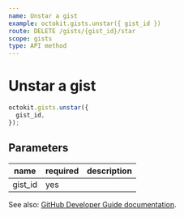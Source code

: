 ```yaml
---
name: Unstar a gist
example: octokit.gists.unstar({ gist_id })
route: DELETE /gists/{gist_id}/star
scope: gists
type: API method
---
```


# Unstar a gist

```js
octokit.gists.unstar({
  gist_id,
});
```

## Parameters

<table>
  <thead>
    <tr>
      <th>name</th>
      <th>required</th>
      <th>description</th>
    </tr>
  </thead>
  <tbody>
    <tr><td>gist_id</td><td>yes</td><td>

</td></tr>
  </tbody>
</table>

See also: [GitHub Developer Guide documentation](https://developer.github.com/v3/gists/#unstar-a-gist).
